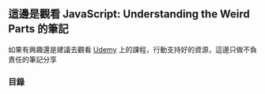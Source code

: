 ## 這邊是觀看 JavaScript: Understanding the Weird Parts 的筆記

如果有興趣還是建議去觀看 [Udemy](https://www.udemy.com/course/understand-javascript/) 上的課程，行動支持好的資源，這邊只做不負責任的筆記分享

### 目錄

